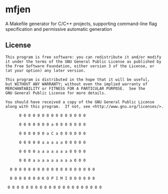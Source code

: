 mfjen
=====

A Makefile generator for C/C++ projects, supporting command-line flag specification and permissive automatic generation


License
-------

    This program is free software: you can redistribute it and/or modify
    it under the terms of the GNU General Public License as published by
    the Free Software Foundation, either version 3 of the License, or
    (at your option) any later version.

    This program is distributed in the hope that it will be useful,
    but WITHOUT ANY WARRANTY; without even the implied warranty of
    MERCHANTABILITY or FITNESS FOR A PARTICULAR PURPOSE.  See the
    GNU General Public License for more details.

    You should have received a copy of the GNU General Public License
    along with this program.  If not, see <http://www.gnu.org/licenses/>.

          0 0 0 0 0 0 0 0 0 0 0 0 0 0 0

          0 0 0 0 0 0 0 a 0 0 0 0 0 0 0

          0 0 0 0 0 0 a C a 0 0 0 0 0 0

          0 0 0 0 0 a a a a a 0 0 0 0 0

          0 0 0 0 a a a a a a a 0 0 0 0

          0 0 0 a a a a a a a a a 0 0 0

      0 0 0 0 0 0 0 0 0 0 0 0 0 0 0 0 0 0 0

      0 0 0 0 0 0 0 K O P I M I 0 0 0 0 0 0

     0 0 0 0 0 0 0 0 0 0 0 0 0 0 0 0 0 0 0 0 0
